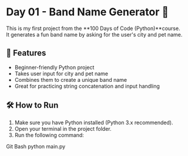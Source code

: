 # Day 01 - Band Name Generator 🎵

This is my first project from the **100 Days of Code (Python)**course.  
It generates a fun band name by asking for the user's city and pet name.

## 🚀 Features
- Beginner-friendly Python project
- Takes user input for city and pet name
- Combines them to create a unique band name
- Great for practicing string concatenation and input handling

## 🛠️ How to Run
1. Make sure you have Python installed (Python 3.x recommended).
2. Open your terminal in the project folder.
3. Run the following command:

Git Bash
python main.py
